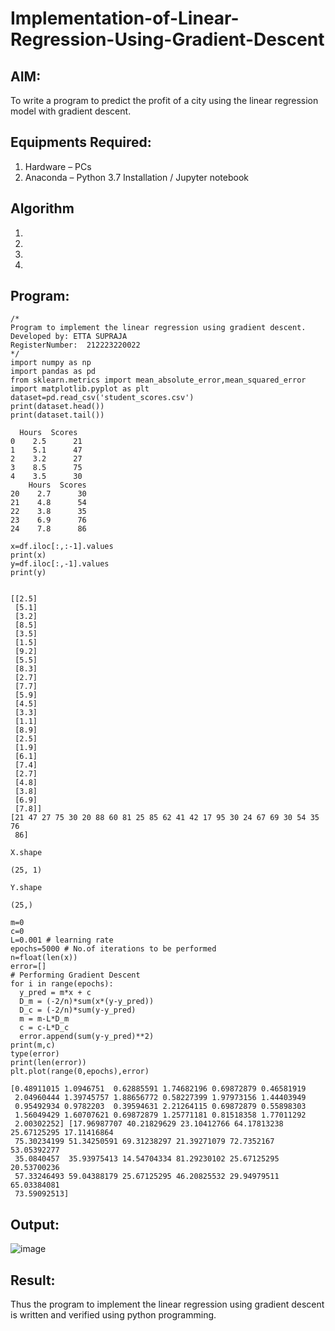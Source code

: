 # Implementation-of-Linear-Regression-Using-Gradient-Descent

## AIM:
To write a program to predict the profit of a city using the linear regression model with gradient descent.

## Equipments Required:
1. Hardware – PCs
2. Anaconda – Python 3.7 Installation / Jupyter notebook

## Algorithm
1. 
2. 
3. 
4. 

## Program:
```
/*
Program to implement the linear regression using gradient descent.
Developed by: ETTA SUPRAJA
RegisterNumber:  212223220022
*/
import numpy as np
import pandas as pd
from sklearn.metrics import mean_absolute_error,mean_squared_error
import matplotlib.pyplot as plt
dataset=pd.read_csv('student_scores.csv')
print(dataset.head())
print(dataset.tail())

  Hours  Scores
0    2.5      21
1    5.1      47
2    3.2      27
3    8.5      75
4    3.5      30
    Hours  Scores
20    2.7      30
21    4.8      54
22    3.8      35
23    6.9      76
24    7.8      86

x=df.iloc[:,:-1].values
print(x)
y=df.iloc[:,-1].values
print(y)


[[2.5]
 [5.1]
 [3.2]
 [8.5]
 [3.5]
 [1.5]
 [9.2]
 [5.5]
 [8.3]
 [2.7]
 [7.7]
 [5.9]
 [4.5]
 [3.3]
 [1.1]
 [8.9]
 [2.5]
 [1.9]
 [6.1]
 [7.4]
 [2.7]
 [4.8]
 [3.8]
 [6.9]
 [7.8]]
[21 47 27 75 30 20 88 60 81 25 85 62 41 42 17 95 30 24 67 69 30 54 35 76
 86]

X.shape

(25, 1)

Y.shape

(25,)

m=0
c=0
L=0.001 # learning rate
epochs=5000 # No.of iterations to be performed
n=float(len(x))
error=[]
# Performing Gradient Descent
for i in range(epochs):
  y_pred = m*x + c
  D_m = (-2/n)*sum(x*(y-y_pred))
  D_c = (-2/n)*sum(y-y_pred)
  m = m-L*D_m
  c = c-L*D_c
  error.append(sum(y-y_pred)**2)
print(m,c)
type(error)
print(len(error))
plt.plot(range(0,epochs),error)

[0.48911015 1.0946751  0.62885591 1.74682196 0.69872879 0.46581919
 2.04960444 1.39745757 1.88656772 0.58227399 1.97973156 1.44403949
 0.95492934 0.9782203  0.39594631 2.21264115 0.69872879 0.55898303
 1.56049429 1.60707621 0.69872879 1.25771181 0.81518358 1.77011292
 2.00302252] [17.96987707 40.21829629 23.10412766 64.17813238 25.67125295 17.11416864
 75.30234199 51.34250591 69.31238297 21.39271079 72.7352167  53.05392277
 35.0840457  35.93975413 14.54704334 81.29230102 25.67125295 20.53700236
 57.33246493 59.04388179 25.67125295 46.20825532 29.94979511 65.03384081
 73.59092513]
```
## Output:
![image](https://github.com/user-attachments/assets/143288b0-fa54-4b07-82d5-922d75e6514b)

## Result:
Thus the program to implement the linear regression using gradient descent is written and verified using python programming.
